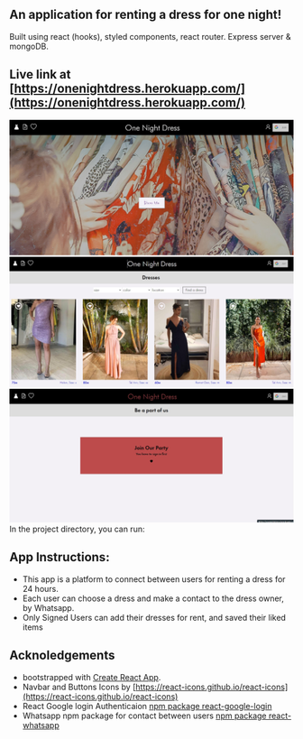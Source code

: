 ## An application for renting a dress for one night!

Built using react (hooks), styled components, react router. Express server & mongoDB.

## Live link at [https://onenightdress.herokuapp.com/](https://onenightdress.herokuapp.com/)

![Home page screenshot](https://github.com/talwind1/FinalProject/blob/main/src/Assets/images/homepage.jpg?raw=true)
![Dresses gallery page screenshot](https://github.com/talwind1/FinalProject/blob/main/src/Assets/images/dresses.jpg?raw=true)
![Some pages are for sigend users only](https://github.com/talwind1/FinalProject/blob/main/src/Assets/images/signin.jpg?raw=true)
In the project directory, you can run:

## App Instructions:

- This app is a platform to connect between users for renting a dress for 24 hours.
- Each user can choose a dress and make a contact to the dress owner, by Whatsapp.
- Only Signed Users can add their dresses for rent, and saved their liked items

## Acknoledgements

- bootstrapped with [Create React App](https://github.com/facebook/create-react-app).
- Navbar and Buttons Icons by [https://react-icons.github.io/react-icons](https://react-icons.github.io/react-icons)
- React Google login Authenticaion [npm package react-google-login](https://www.npmjs.com/package/react-google-login)
- Whatsapp npm package for contact between users [npm package react-whatsapp](https://www.npmjs.com/package/react-whatsapp)
